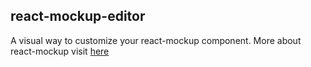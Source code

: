 ## react-mockup-editor

A visual way to customize your react-mockup component.
More about react-mockup visit [here](https://github.com/501A-Designs/react-mockup)
